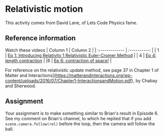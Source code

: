 # Relativistic motion

This activity comes from David Lane, of Lets Code Physics fame. 

## Reference information
Watch these videos
| Column 1       | Column 2     | 
| :------------- | :----------: | 
| 1 | [Ep 1: Introducing Relativity 1 Relativistic Euler-Cromer Method](https://www.youtube.com/watch?v=InD54gt1P7M)  | 
| 4   | [Ep 4: length contraction](https://www.youtube.com/watch?v=jRvqK5bO9NE) | 
|6 | [Ep 6: contraction of space!](https://www.youtube.com/watch?v=yuECZzO0ZAE) |


For reference on the relativistic update method, see page 37 in Chapter 1 of Matter and Interactions](https://matterandinteractions.org/wp-content/uploads/2016/07/Chapter1-InteractionsandMotion.pdf), by Chabay and Sherwood.

## Assignment

Your assignment is to make something similar to Brian's result in Episode 6. See my comment on Brian's channel, to which he replied that if you add  `scene.camera.follow(rel)` before the loop, then the camera will follow the ball. 
